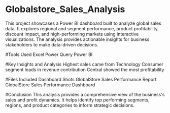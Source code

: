 # Globalstore_Sales_Analysis
This project showcases a Power BI dashboard built to analyze global sales data. It explores regional and segment performance, product profitability, discount impact, and high-performing markets using interactive visualizations. The analysis provides actionable insights for business stakeholders to make data-driven decisions.

#Tools Used
Excel
Power Query
Power BI

#Key Insights and Analysis
Highest sales came from Technology
Consumer segment leads in revenue contribution
Central showed the most profitability

#Files Included
Dashboard Shots
GlobalStore Sales Performance Report
GlobalStore Sales Performance Dashboard

#Conclusion
This analysis provides a comprehensive view of the business's sales and profit dynamics. It helps identify top performing segments, regions, and product categories to inform strategic decisions.
